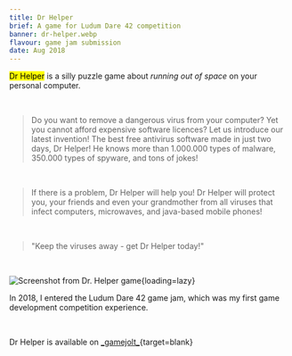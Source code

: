 ```yaml
---
title: Dr Helper
brief: A game for Ludum Dare 42 competition
banner: dr-helper.webp
flavour: game jam submission
date: Aug 2018
---
```


<mark class="highlight">Dr Helper</mark> is a silly puzzle game about *running out of space* on your personal computer.

<br />

> Do you want to remove a dangerous virus from your computer? Yet you cannot afford expensive software licences? Let us introduce our latest invention! The best free antivirus software made in just two days, Dr Helper! He knows more than 1.000.000 types of malware, 350.000 types of spyware, and tons of jokes!

<br />

> If there is a problem, Dr Helper will help you! Dr Helper will protect you, your friends and even your grandmother from all viruses that infect computers, microwaves, and java-based mobile phones!

<br />

> "Keep the viruses away - get Dr Helper today!"

<br />

![Screenshot from Dr. Helper game](https://m.gjcdn.net/content/700/2043310-p7zsbhjs-v4.webp){loading=lazy}

In 2018, I entered the Ludum Dare 42 game jam, which was my first game development competition experience.

<br />

Dr Helper is available on [\_gamejolt\_](https://gamejolt.com/games/drhelper/361111){target=blank}
